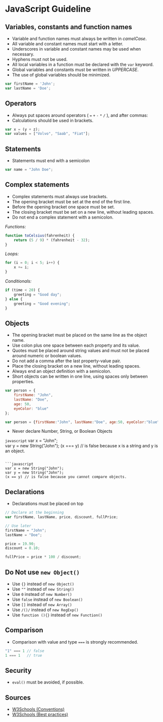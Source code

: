 # JavaScript Guideline



## Variables, constants and function names

* Variable and function names must always be written in *camelCase*.
* All variable and constant names must start with a letter.
* Underscores in variable and constant names may be used when necessary.
* Hyphens must not be used.
* All local variables in a function must be declared with the `var` keyword.
* Global variables and constants must be written in *UPPERCASE*.
* The use of global variables should be minimized.

```javascript
var firstName = 'John';
var lastName = 'Doe';
```


## Operators

* Always put spaces around operators ( `=` `+` `-` `*` `/` ), and after commas:
* Calculations should be used in brackets.

```javascript
var x = (y + z);
var values = ["Volvo", "Saab", "Fiat"];
```


## Statements

* Statements must end with a semicolon

```javascript
var name = "John Doe";
```


## Complex statements

* Complex statements must always use brackets.
* The opening bracket must be set at the end of the first line.
* Before the opening bracket one space must be set.
* The closing bracket must be set on a new line, without leading spaces.
* Do not end a complex statement with a semicolon.

*Functions:*
```javascript
function toCelsius(fahrenheit) {
    return (5 / 9) * (fahrenheit - 32);
}
```

*Loops:*
```javascript
for (i = 0; i < 5; i++) {
    x += i;
}
```


*Conditionals:*
```javascript
if (time < 20) {
    greeting = "Good day";
} else {
    greeting = "Good evening";
}
```



## Objects

* The opening bracket must be placed on the same line as the object name.
* Use colon plus one space between each property and its value.
* Quotes must be placed around string values and must not be placed around numeric or boolean values.
* Do not add a comma after the last property-value pair.
* Place the closing bracket on a new line, without leading spaces.
* Always end an object definition with a semicolon.
* Short objects can be written in one line, using spaces only between properties.

```javascript
var person = {
    firstName: "John",
    lastName: "Doe",
    age: 50,
    eyeColor: "blue"
};
```

```javascript
var person = {firstName:"John", lastName:"Doe", age:50, eyeColor:"blue"};
```

* Never declare Number, String, or Boolean Objects

```javascript```
var x = "John";             
var y = new String("John");
(x === y) // is false because x is a string and y is an object.
```

```javascript
var x = new String("John");             
var y = new String("John");
(x == y) // is false because you cannot compare objects.
```


## Declarations

* Declarations must be placed on top

```javascript
// Declare at the beginning
var firstName, lastName, price, discount, fullPrice;

// Use later
firstName = "John";
lastName = "Doe";

price = 19.90;
discount = 0.10;

fullPrice = price * 100 / discount;
```


## Do Not use `new Object()`

* Use `{}` instead of `new Object()`
* Use `""` instead of `new String()`
* Use `0` instead of `new Number()`
* Use `false` instead of `new Boolean()`
* Use `[]` instead of `new Array()`
* Use `/()/` instead of `new RegExp()`
* Use `function (){}` instead of `new Function()`


## Comparison

* Comparison with value and type `===` is strongly recommended.

```javascript
"1" === 1 // false
1 === 1   // true
```


## Security

* `eval()` must be avoided, if possible.


## Sources

* [W3Schools (Conventions)](http://www.w3schools.com/js/js_conventions.asp)
* [W3Schools (Best practices)](http://www.w3schools.com/js/js_best_practices.asp)


